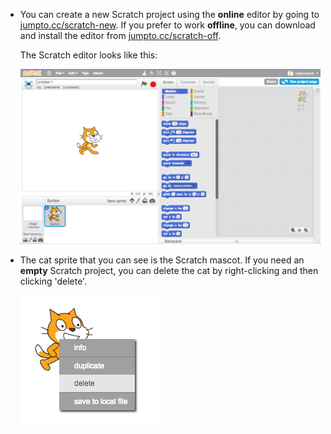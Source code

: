 + You can create a new Scratch project using the __online__ editor by going to <a href="http://jumpto.cc/scratch-new" target="_blank">jumpto.cc/scratch-new</a>. If you prefer to work __offline__, you can download and install the editor from <a href="http://jumpto.cc/scratch-off" target="_blank">jumpto.cc/scratch-off</a>.

	The Scratch editor looks like this:

	![screenshot](images/scratch-editor.png)

+ The cat sprite that you can see is the Scratch mascot. If you need an __empty__ Scratch project, you can delete the cat by right-clicking and then clicking 'delete'.

	![screenshot](images/delete.png)
